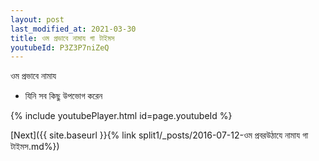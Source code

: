 ```yaml
---
layout: post
last_modified_at: 2021-03-30
title: ওম প্রভাবে নামায গা টাইমস
youtubeId: P3Z3P7niZeQ
---
```

 
 
 ওম প্রভাবে নামায  
 
 -  যিনি সব কিছু উপভোগ করেন 
 
  
 
  
 
 
 
 
 
 


{% include youtubePlayer.html id=page.youtubeId %}
 
[Next]({{ site.baseurl }}{% link  split1/_posts/2016-07-12-ওম প্রবরউঠাযে নামায গা টাইমস.md%})
 
